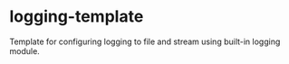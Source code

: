 # logging-template
 Template for configuring logging to file and stream using built-in logging module.
